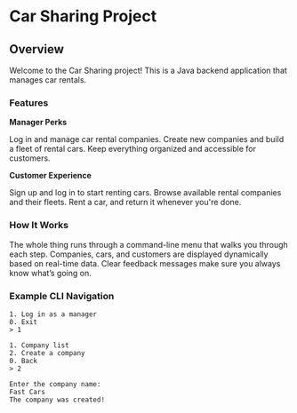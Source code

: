 # Car Sharing Project

## Overview

Welcome to the Car Sharing project! This is a Java backend application that manages car rentals.

### Features

**Manager Perks**

Log in and manage car rental companies.
Create new companies and build a fleet of rental cars.
Keep everything organized and accessible for customers.

**Customer Experience**

Sign up and log in to start renting cars.
Browse available rental companies and their fleets.
Rent a car, and return it whenever you're done.

### How It Works

The whole thing runs through a command-line menu that walks you through each step.
Companies, cars, and customers are displayed dynamically based on real-time data.
Clear feedback messages make sure you always know what’s going on.

### Example CLI Navigation

    1. Log in as a manager 
    0. Exit
    > 1

    1. Company list
    2. Create a company
    0. Back
    > 2

    Enter the company name:
    Fast Cars
    The company was created!
